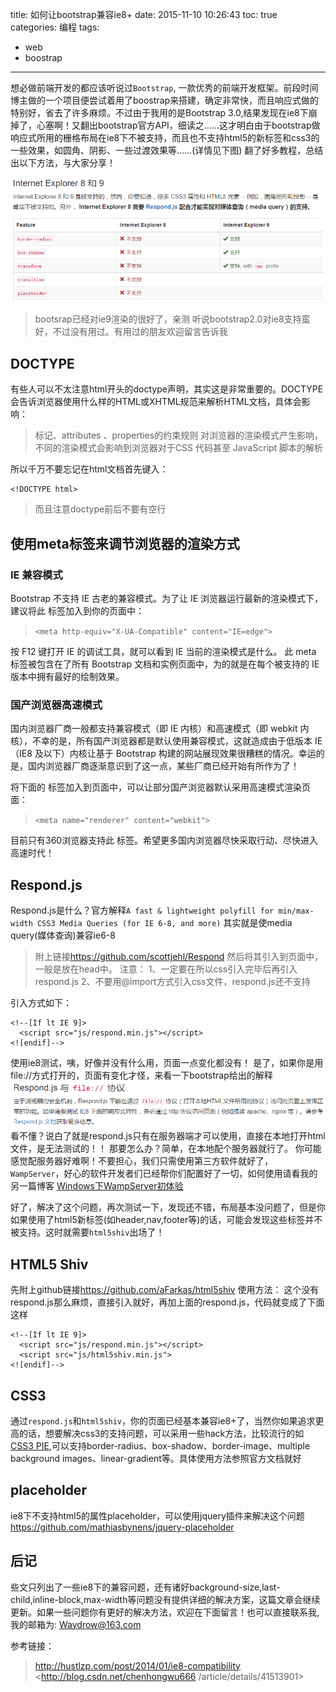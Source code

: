 title: 如何让bootstrap兼容ie8+
date: 2015-11-10 10:26:43
toc: true
categories: 编程
tags:
- web
- boostrap
---

想必做前端开发的都应该听说过`Bootstrap`, 一款优秀的前端开发框架。前段时间博主做的一个项目便尝试着用了boostrap来搭建，确定非常快，而且响应式做的特别好，省去了许多麻烦。不过由于我用的是Bootstrap 3.0,结果发现在ie8下崩掉了，心塞啊！又翻出bootstrap官方API，细读之……这才明白由于bootstrap做响应式所用的栅格布局在ie8下不被支持，而且也不支持html5的新标签和css3的一些效果，如圆角、阴影、一些过渡效果等……(详情见下图) 翻了好多教程，总结出以下方法，与大家分享！
<!-- more -->
![](/images/20151110/bootstrap-ie8+.png)
>bootsrap已经对ie9渲染的很好了，亲测
>听说bootstrap2.0对ie8支持蛮好，不过没有用过。有用过的朋友欢迎留言告诉我

## DOCTYPE
有些人可以不太注意html开头的doctype声明，其实这是非常重要的。DOCTYPE会告诉浏览器使用什么样的HTML或XHTML规范来解析HTML文档，具体会影响：
>标记、attributes 、properties的约束规则
>对浏览器的渲染模式产生影响，不同的渲染模式会影响到浏览器对于CSS 代码甚至 JavaScript 脚本的解析

所以千万不要忘记在html文档首先键入：
```
<!DOCTYPE html>
```
>而且注意doctype前后不要有空行

## 使用meta标签来调节浏览器的渲染方式
### IE 兼容模式
Bootstrap 不支持 IE 古老的兼容模式。为了让 IE 浏览器运行最新的渲染模式下，建议将此 <meta> 标签加入到你的页面中：
> `<meta http-equiv="X-UA-Compatible" content="IE=edge">`

按 F12 键打开 IE 的调试工具，就可以看到 IE 当前的渲染模式是什么。
此 meta 标签被包含在了所有 Bootstrap 文档和实例页面中，为的就是在每个被支持的 IE 版本中拥有最好的绘制效果。

### 国产浏览器高速模式
国内浏览器厂商一般都支持兼容模式（即 IE 内核）和高速模式（即 webkit 内核），不幸的是，所有国产浏览器都是默认使用兼容模式，这就造成由于低版本 IE （IE8 及以下）内核让基于 Bootstrap 构建的网站展现效果很糟糕的情况。幸运的是，国内浏览器厂商逐渐意识到了这一点，某些厂商已经开始有所作为了！

将下面的 <meta> 标签加入到页面中，可以让部分国产浏览器默认采用高速模式渲染页面：
> `<meta name="renderer" content="webkit">`

目前只有360浏览器支持此 <meta> 标签。希望更多国内浏览器尽快采取行动、尽快进入高速时代！

## Respond.js
Respond.js是什么？官方解释`A fast & lightweight polyfill for min/max-width CSS3 Media Queries (for IE 6-8, and more)`
其实就是使media query(媒体查询)兼容ie6-8
>附上链接<https://github.com/scottjehl/Respond>
然后将其引入到页面中，一般是放在head中。
>注意：
	1、一定要在所以css引入完毕后再引入respond.js
	2、不要用@import方式引入css文件，respond.js还不支持

引入方式如下：
```
<!--[If lt IE 9]>
  <script src="js/respond.min.js"></script>
<![endif]-->
```

使用ie8测试，咦，好像并没有什么用，页面一点变化都没有！
是了，如果你是用file://方式打开的，页面有变化才怪，来看一下bootstrap给出的解释
![](/images/20151110/respond-js.png)
看不懂？说白了就是respond.js只有在服务器端才可以使用，直接在本地打开html文件，是无法测试的！！
那要怎么办？简单，在本地配个服务器就行了。
你可能感觉配服务器好难啊！不要担心，我们只需使用第三方软件就好了，`WampServer`，好心的软件开发者们已经帮你们配置好了一切，如何使用请看我的另一篇博客
[Windows下WampServer初体验 ](http://blog.waydrow.com/2015/11/10/wampserver/)

好了，解决了这个问题，再次测试一下，发现还不错，布局基本没问题了，但是你如果使用了html5新标签(如header,nav,footer等)的话，可能会发现这些标签并不被支持。这时就需要`html5shiv`出场了！

## HTML5 Shiv
先附上github链接<https://github.com/aFarkas/html5shiv>
使用方法：
	这个没有respond.js那么麻烦，直接引入就好，再加上面的respond.js，代码就变成了下面这样

```
<!--[If lt IE 9]>
  <script src="js/respond.min.js"></script>
  <script src="js/html5shiv.min.js">
<![endif]-->
```

## CSS3
通过`respond.js`和`html5shiv`，你的页面已经基本兼容ie8+了，当然你如果追求更高的话，想要解决css3的支持问题，可以采用一些hack方法，比较流行的如[CSS3 PIE](http://css3pie.com/),可以支持border-radius、box-shadow、border-image、multiple background images、linear-gradient等。具体使用方法参照官方文档就好

## placeholder
ie8下不支持html5的属性placeholder，可以使用jquery插件来解决这个问题
<https://github.com/mathiasbynens/jquery-placeholder>

## 后记
些文只列出了一些ie8下的兼容问题，还有诸好background-size,last-child,inline-block,max-width等问题没有提供详细的解决方案，这篇文章会继续更新。如果一些问题你有更好的解决方法，欢迎在下面留言！也可以直接联系我, 我的邮箱为: <Waydrow@163.com>

参考链接：
><http://hustlzp.com/post/2014/01/ie8-compatibility>
><http://blog.csdn.net/chenhongwu666
/article/details/41513901>
